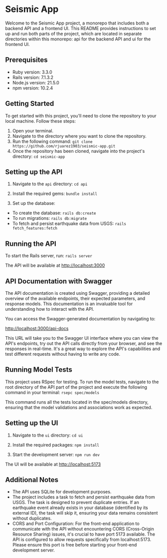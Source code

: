 # Seismic App

Welcome to the Seismic App project, a monorepo that includes both a backend API and a frontend UI. This README provides instructions to set up and run both parts of the project, which are located in separate directories within this monorepo: api for the backend API and ui for the frontend UI.

## Prerequisites

- Ruby version: 3.3.0
- Rails version: 7.1.3.2
- Node.js version: 21.5.0
- npm version: 10.2.4

## Getting Started

To get started with this project, you'll need to clone the repository to your local machine. Follow these steps:

1. Open your terminal.
2. Navigate to the directory where you want to clone the repository.
3. Run the following command: `git clone https://github.com/rjuarez1903/seismic-app.git`
4. Once the repository has been cloned, navigate into the project's directory: `cd seismic-app`

## Setting up the API

1. Navigate to the `api` directory: `cd api`

2. Install the required gems: `bundle install
`

3. Set up the database:
- To create the database: `rails db:create`
- To run migrations: `rails db:migrate`
- To fetch and persist earthquake data from USGS: `rails fetch_features:fetch`

## Running the API

To start the Rails server, run: `rails server`

The API will be available at [http://localhost:3000](http://localhost:3000)

## API Documentation with Swagger

The API documentation is created using Swagger, providing a detailed overview of the available endpoints, their expected parameters, and response models. This documentation is an invaluable tool for understanding how to interact with the API.

You can access the Swagger-generated documentation by navigating to:

[http://localhost:3000/api-docs](http://localhost:3000/api-docs)

This URL will take you to the Swagger UI interface where you can view the API's endpoints, try out the API calls directly from your browser, and see the responses in real-time. It's a great way to explore the API's capabilities and test different requests without having to write any code.

## Running Model Tests

This project uses RSpec for testing. To run the model tests, navigate to the root directory of the API part of the project and execute the following command in your terminal: `rsepc spec/models`

This command runs all the tests located in the spec/models directory, ensuring that the model validations and associations work as expected.

## Setting up the UI

1. Navigate to the `ui` directory: `cd ui`

2. Install the required packages: `npm install`

3. Start the development server: `npm run dev`


The UI will be available at [http://localhost:5173](http://localhost:5173)

## Additional Notes

- The API uses SQLite for development purposes.
- The project includes a task to fetch and persist earthquake data from USGS. The task is designed to prevent duplicate entries. If an earthquake event already exists in your database (identified by its external ID), the task will skip it, ensuring your data remains consistent without duplicates.
- CORS and Port Configuration: For the front-end application to communicate with the API without encountering CORS (Cross-Origin Resource Sharing) issues, it's crucial to have port 5173 available. The API is configured to allow requests specifically from localhost:5173. Please ensure this port is free before starting your front-end development server.